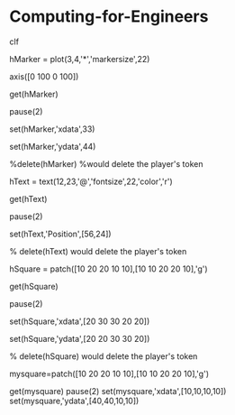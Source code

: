 # Computing-for-Engineers


clf

hMarker = plot(3,4,'*','markersize',22)

axis([0 100 0 100])

get(hMarker)

pause(2)

set(hMarker,'xdata',33)

set(hMarker,'ydata',44)

%delete(hMarker)   %would delete the player's token

 

hText = text(12,23,'@','fontsize',22,'color','r')

get(hText)

pause(2)

set(hText,'Position',[56,24])

%  delete(hText)   would delete the player's token 

 

hSquare = patch([10 20 20 10 10],[10 10 20 20 10],'g')

get(hSquare)

pause(2)

set(hSquare,'xdata',[20 30 30 20 20])

set(hSquare,'ydata',[20 20 30 30 20])

%  delete(hSquare)   would delete the player's token

mysquare=patch([10 20 20 10 10],[10 10 20 20 10],'g')

get(mysquare)
pause(2)
set(mysquare,'xdata',[10,10,10,10])
set(mysquare,'ydata',[40,40,10,10])
